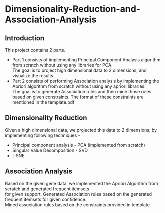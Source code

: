 # Dimensionality-Reduction-and-Association-Analysis

## Introduction
This project contains 2 parts.<br>
* Part 1 consists of implementing Principal Component Analysis algorithm from scratch without using any libraries for PCA.<br>
The goal is to project high dimensional data to 2 dimensions, and visualize the results. 
* Part 2 consists of performing Association analysis by implementing the Apriori algorithm from scratch without using 
any apriori libraries.<br>
The goal is to generate Association rules and then mine those rules based on given constraints.
The format of these constraints are mentioned in the template.pdf

## Dimensionality Reduction
Given a high dimensional data, we projected this data to 2 dimensions, by implementing following techniques - <br>
* Principal component analysis - PCA (implemented from scratch) 
* Singular Value Decomposition - SVD 
* t-SNE

## Association Analysis
Based on the given gene data, we implemented the Apriori Algorithm from scratch and generated frequent itemsets <br> for given support. 
Generated Association rules based on the generated frequent itemsets for given confidence.<br> Mined association rules based on the constraints provided in template.
